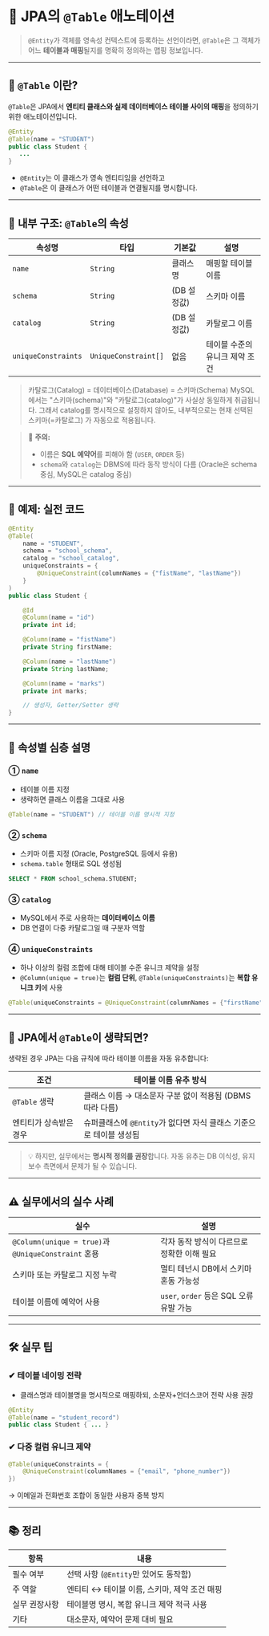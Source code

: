 # 🧩 JPA의 `@Table` 애노테이션

> `@Entity`가 객체를 영속성 컨텍스트에 등록하는 선언이라면, `@Table`은 그 객체가 어느 **테이블과 매핑**될지를 명확히 정의하는 맵핑 정보입니다.

---

## 📘 `@Table` 이란?

`@Table`은 JPA에서 **엔티티 클래스와 실제 데이터베이스 테이블 사이의 매핑**을 정의하기 위한 애노테이션입니다.

```java
@Entity
@Table(name = "STUDENT")
public class Student {
   ...
}
```

* `@Entity`는 이 클래스가 영속 엔티티임을 선언하고
* `@Table`은 이 클래스가 어떤 테이블과 연결될지를 명시합니다.

---

## 🧠 내부 구조: `@Table`의 속성

| 속성명                 | 타입                   | 기본값      | 설명                |
| ------------------- | -------------------- | -------- | ----------------- |
| `name`              | `String`             | 클래스명     | 매핑할 테이블 이름        |
| `schema`            | `String`             | (DB 설정값) | 스키마 이름            |
| `catalog`           | `String`             | (DB 설정값) | 카탈로그 이름           |
| `uniqueConstraints` | `UniqueConstraint[]` | 없음       | 테이블 수준의 유니크 제약 조건 |

> 카탈로그(Catalog) = 데이터베이스(Database) = 스키마(Schema)
> MySQL에서는 "스키마(schema)"와 "카탈로그(catalog)"가 사실상 동일하게 취급됩니다.
> 그래서 catalog를 명시적으로 설정하지 않아도, 내부적으로는 현재 선택된 스키마(=카탈로그) 가 자동으로 적용됩니다.

> 🔎 **주의:**
>
> * 이름은 **SQL 예약어**를 피해야 함 (`USER`, `ORDER` 등)
> * `schema`와 `catalog`는 DBMS에 따라 동작 방식이 다름 (Oracle은 schema 중심, MySQL은 catalog 중심)

---

## 🧾 예제: 실전 코드

```java
@Entity
@Table(
    name = "STUDENT",
    schema = "school_schema",
    catalog = "school_catalog",
    uniqueConstraints = {
        @UniqueConstraint(columnNames = {"fistName", "lastName"})
    }
)
public class Student {

    @Id
    @Column(name = "id")
    private int id;

    @Column(name = "fistName")
    private String firstName;

    @Column(name = "lastName")
    private String lastName;

    @Column(name = "marks")
    private int marks;

    // 생성자, Getter/Setter 생략
}
```

---

## 📌 속성별 심층 설명

### ① `name`

* 테이블 이름 지정
* 생략하면 클래스 이름을 그대로 사용

```java
@Table(name = "STUDENT") // 테이블 이름 명시적 지정
```

### ② `schema`

* 스키마 이름 지정 (Oracle, PostgreSQL 등에서 유용)
* `schema.table` 형태로 SQL 생성됨

```sql
SELECT * FROM school_schema.STUDENT;
```

### ③ `catalog`

* MySQL에서 주로 사용하는 **데이터베이스 이름**
* DB 연결이 다중 카탈로그일 때 구분자 역할

### ④ `uniqueConstraints`

* 하나 이상의 컬럼 조합에 대해 테이블 수준 유니크 제약을 설정
* `@Column(unique = true)`는 **컬럼 단위**, `@Table(uniqueConstraints)`는 **복합 유니크 키**에 사용

```java
@Table(uniqueConstraints = @UniqueConstraint(columnNames = {"firstName", "lastName"}))
```

---

## 🧠 JPA에서 `@Table`이 생략되면?

생략된 경우 JPA는 다음 규칙에 따라 테이블 이름을 자동 유추합니다:

| 조건           | 테이블 이름 유추 방식                              |
| ------------ | ----------------------------------------- |
| `@Table` 생략  | 클래스 이름 → 대소문자 구분 없이 적용됨 (DBMS 따라 다름)      |
| 엔티티가 상속받은 경우 | 슈퍼클래스에 `@Entity`가 없다면 자식 클래스 기준으로 테이블 생성됨 |

> 💡 하지만, 실무에서는 **명시적 정의를 권장**합니다. 자동 유추는 DB 이식성, 유지보수 측면에서 문제가 될 수 있습니다.

---

## ⚠️ 실무에서의 실수 사례

| 실수                                               | 설명                              |
| ------------------------------------------------ | ------------------------------- |
| `@Column(unique = true)`과 `@UniqueConstraint` 혼용 | 각자 동작 방식이 다르므로 정확한 이해 필요        |
| 스키마 또는 카탈로그 지정 누락                                | 멀티 테넌시 DB에서 스키마 혼동 가능성          |
| 테이블 이름에 예약어 사용                                   | `user`, `order` 등은 SQL 오류 유발 가능 |

---

## 🛠 실무 팁

### ✔ 테이블 네이밍 전략

* 클래스명과 테이블명을 명시적으로 매핑하되, 소문자+언더스코어 전략 사용 권장

```java
@Entity
@Table(name = "student_record")
public class Student { ... }
```

### ✔ 다중 컬럼 유니크 제약

```java
@Table(uniqueConstraints = {
    @UniqueConstraint(columnNames = {"email", "phone_number"})
})
```

→ 이메일과 전화번호 조합이 동일한 사용자 중복 방지

---

## 📚 정리

| 항목      | 내용                          |
| ------- | --------------------------- |
| 필수 여부   | 선택 사항 (`@Entity`만 있어도 동작함)  |
| 주 역할    | 엔티티 ↔ 테이블 이름, 스키마, 제약 조건 매핑 |
| 실무 권장사항 | 테이블명 명시, 복합 유니크 제약 적극 사용    |
| 기타      | 대소문자, 예약어 문제 대비 필요          |

